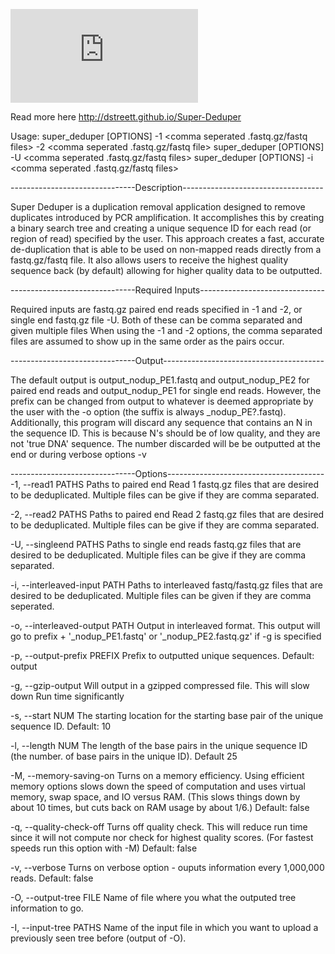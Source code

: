 [![Analytics](https://ga-beacon.appspot.com/UA-62149453-2/Super-Deduper/README.md)](https://github.com/igrigorik/ga-beacon)


Read more here http://dstreett.github.io/Super-Deduper


Usage: super_deduper [OPTIONS] -1  <comma seperated .fastq.gz/fastq files> -2 <comma seperated .fastq.gz/fastq file>
	super_deduper [OPTIONS] -U <comma seperated .fastq.gz/fastq files>
	super_deduper [OPTIONS] -i <comma seperated .fastq.gz/fastq files>


-------------------------------Description-----------------------------------

Super Deduper is a duplication removal application designed to remove duplicates
introduced by PCR amplification. It accomplishes this by creating a binary search
tree and creating a unique sequence ID for each read (or region of read) specified
by the user. This approach creates a fast, accurate de-duplication that is able to be
used on non-mapped reads directly from a fastq.gz/fastq file. It also allows users to 
receive the highest quality sequence back (by default) allowing for higher quality
data to be outputted. 


-------------------------------Required Inputs-------------------------------

Required inputs are fastq.gz paired end reads specified in -1 and -2, or single end
fastq.gz file -U. Both of these can be comma separated and given multiple files
When using the -1 and -2 options, the comma separated files are assumed
to show up in the same order as the pairs occur.


-------------------------------Output----------------------------------------


The default output is output_nodup_PE1.fastq and output_nodup_PE2 for paired end reads
and output_nodup_PE1 for single end reads. However, the prefix can be changed
from output to whatever is deemed appropriate by the user with the -o option
(the suffix is always _nodup_PE?.fastq). Additionally, this program will discard
any sequence that contains an N in the sequence ID. This is because N's should be
of low quality, and they are not 'true DNA' sequence. The number discarded will be
be outputted at the end or during verbose options -v


-------------------------------Options---------------------------------------
  -1, --read1 PATHS		Paths to paired end Read 1 fastq.gz files that are desired
		 to be deduplicated. Multiple files can be give if they are comma 
		separated.

  -2, --read2 PATHS		Paths to paired end Read 2 fastq.gz files that are desired
		 to be deduplicated. Multiple files can be give if they are comma 
		separated.

  -U, --singleend PATHS	Paths to single end reads fastq.gz files that are desired
		 to be deduplicated. Multiple files can be give if they are comma 
		separated.

  -i, --interleaved-input PATH Paths to interleaved fastq/fastq.gz files that are desired
		to be deduplicated. Multiple files can be given if they are comma 
		seperated.

  -o, --interleaved-output PATH Output in interleaved format. This output will go to
		prefix + '_nodup_PE1.fastq' or '_nodup_PE2.fastq.gz' if -g is specified

  -p, --output-prefix PREFIX	Prefix to outputted unique sequences. Default: output

  -g, --gzip-output		Will output in a gzipped compressed file. This will slow down
		Run time significantly

  -s, --start NUM		The starting location for the starting base pair of the unique
		sequence ID. Default: 10

  -l, --length NUM		The length of the base pairs in the unique sequence ID (the number.
		of base pairs in the unique ID). Default 25

  -M, --memory-saving-on	Turns on a memory efficiency. Using efficient memory options slows 
		down the speed of computation and uses virtual memory, swap space, and IO versus RAM.
		(This slows things down by about 10 times, but cuts back on RAM usage by about 1/6.)
		Default: false

  -q, --quality-check-off	Turns off quality check. This will reduce run time since it will not
		compute nor check for highest quality scores. (For fastest speeds run this option
		with -M) Default: false

  -v, --verbose		Turns on verbose option - ouputs information every 1,000,000 reads. Default: false

  -O, --output-tree FILE 	Name of file where you what the outputed tree information to go.

  -I, --input-tree PATHS	Name of the input file in which you want to upload a previously
 			seen tree before (output of -O).


